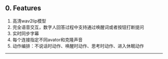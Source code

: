  
## 0. Features
1. 高清wav2lip模型
2. 完全语音交互，数字人回答过程中支持通过唤醒词或者按钮打断提问
3. 实时同步字幕
4. 每个连接指定不同avator和克隆声音
5. 动作编排：不说话时动作、唤醒时动作、思考时动作、进入休眠动作

---
